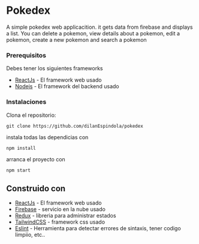 # Pokedex
A simple pokedex web applicacition. it gets data from firebase and displays a list. You can delete a pokemon, view details about a pokemon, edit a pokemon, create a new pokemon and search a pokemon

### Prerequisitos

Debes tener los siguientes frameworks

* [ReactJs](https://reactjs.org/docs/getting-started.html) - El framework web usado
* [Nodejs](https://nodejs.org/en/) - El framework del backend usado

### Instalaciones


Clona el repositorio: 
```
git clone https://github.com/dilanEspindola/pokedex
```
instala todas las dependicias con 
```
npm install
```
arranca el proyecto con 
```
npm start
```
## Construido con

* [ReactJs](https://reactjs.org/docs/getting-started.html) - El framework web usado
* [Firebase](https://firebase.google.com/) - servicio en la nube usado
* [Redux](https://redux.js.org/) - libreria para administrar estados
* [TailwindCSS](https://tailwindcss.com/) - framework css usado
* [Eslint](https://tailwindcss.com/) - Herramienta para detectar errores de sintaxis, tener codigo limpiio, etc.. 
